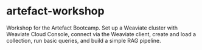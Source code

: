 # artefact-workshop
Workshop for the Artefact Bootcamp. Set up a Weaviate cluster with Weaviate Cloud Console, connect via the Weaviate client, create and load a collection, run basic queries, and build a simple RAG pipeline.
